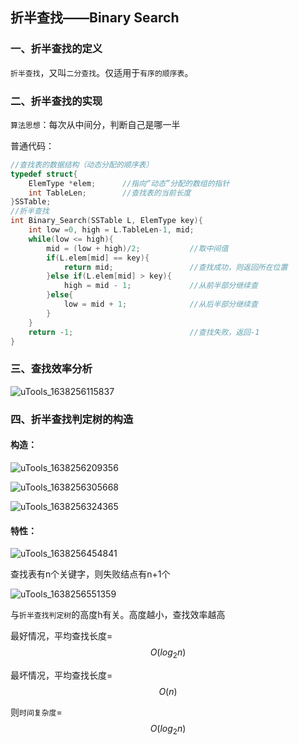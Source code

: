 ## 折半查找——Binary Search

### 一、折半查找的定义

`折半查找`，又叫`二分查找`。仅适用于`有序的顺序表`。

### 二、折半查找的实现

`算法思想`：每次从中间分，判断自己是哪一半

普通代码：

```c
//查找表的数据结构（动态分配的顺序表）
typedef struct{
    ElemType *elem;      //指向“动态”分配的数组的指针
    int TableLen;        //查找表的当前长度
}SSTable;
//折半查找
int Binary_Search(SSTable L, ElemType key){
    int low =0, high = L.TableLen-1, mid;
    while(low <= high){
        mid = (low + high)/2;           //取中间值
        if(L.elem[mid] == key){
            return mid;                 //查找成功，则返回所在位置
        }else if(L.elem[mid] > key){
            high = mid - 1;             //从前半部分继续查
        }else{
            low = mid + 1;              //从后半部分继续查
        }  
    }
    return -1;                          //查找失败，返回-1
}
```

### 三、查找效率分析

![uTools_1638256115837](https://github.com/oxyanyano/2022-WangDao-CS-DS-Notes/blob/main/images/uTools_1638256115837.png)

### 四、折半查找判定树的构造

#### 构造：

![uTools_1638256209356](https://github.com/oxyanyano/2022-WangDao-CS-DS-Notes/blob/main/images/uTools_1638256209356.png)

![uTools_1638256305668](https://github.com/oxyanyano/2022-WangDao-CS-DS-Notes/blob/main/images/uTools_1638256305668.png)

![uTools_1638256324365](https://github.com/oxyanyano/2022-WangDao-CS-DS-Notes/blob/main/images/uTools_1638256324365.png)

#### 特性：

![uTools_1638256454841](https://github.com/oxyanyano/2022-WangDao-CS-DS-Notes/blob/main/images/uTools_1638256454841.png)

查找表有n个关键字，则失败结点有n+1个

![uTools_1638256551359](https://github.com/oxyanyano/2022-WangDao-CS-DS-Notes/blob/main/images/uTools_1638256551359.png)

与`折半查找判定树`的高度h有关。高度越小，查找效率越高

最好情况，平均查找长度=$$O(log_2n)$$

最坏情况，平均查找长度=$$O(n)$$

则`时间复杂度`=$$O(log_2n)$$
